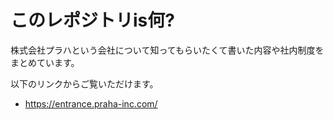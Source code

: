# このレポジトリis何?
株式会社プラハという会社について知ってもらいたくて書いた内容や社内制度をまとめています。

以下のリンクからご覧いただけます。

- https://entrance.praha-inc.com/
